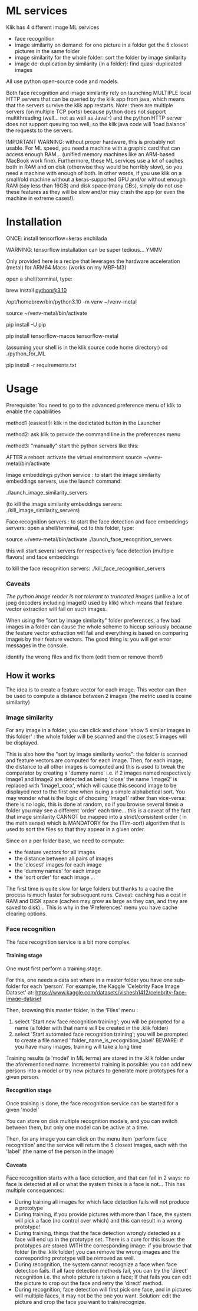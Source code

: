 # ML services #

Klik has 4 different image ML services
- face recognition
- image similarity on demand: for one picture in a folder get the 5 closest pictures in the same folder
- image similarity for the whole folder: sort the folder by image similarity
- image de-duplication by similarity (in a folder): find quasi-duplicated images

All use python open-source code and models. 

Both face recognition and image similarity rely on launching MULTIPLE local HTTP servers that can be queried by the klik app from java, which means that the servers survive the klik app restarts. Note: there are multiple servers (on multiple TCP ports) because python does not support multithreading (well... not as well as Java!-) and the python HTTP server does not support queuing too well, so the klik java code will 'load balance' the requests to the servers.

IMPORTANT WARNING: without proper hardware, this is probably not usable.
For ML speed, you need a machine with a graphic card that can access enough RAM...
(unified memory machines like an ARM-based MacBook work fine). Furthermore, these ML services use a lot of caches both in RAM and on disk (otherwise they would be horribly slow), so you need a machine with enough of both. In other words, if you use klik on a small/old machine without a keras-supported GPU and/or without enough RAM (say less than 16GB) and disk space (many GBs), simply do not use these features as they will be slow and/or may crash the app (or even the machine in extreme cases!).

# Installation #

ONCE: install tensorflow+keras enchilada

WARNING: tensorflow installation can be super tedious... YMMV 

Only provided here is a recipe that leverages the hardware acceleration (metal) for ARM64 Macs:
(works on my MBP-M3)

open a shell/terminal, type:

brew install python@3.10

/opt/homebrew/bin/python3.10 -m venv ~/venv-metal

source ~/venv-metal/bin/activate

pip install -U pip

pip install tensorflow-macos tensorflow-metal 


(assuming your shell is in the klik source code home directory:)
cd ./python_for_ML

pip install -r requirements.txt

# Usage

Prerequisite: You need to go to the advanced preference menu of klik to enable the capabilities

method1 (easiest!): klik in the dedictated button in the Launcher

method2: ask klik to provide the command line in the preferences menu

method3: "manually" start the python servers like this:

AFTER a reboot: activate the virtual environment
source ~/venv-metal/bin/activate

Image embeddings python service : to start the image similarity embeddings servers, use the launch command:

./launch_image_similarity_servers

(to kill the image similarity embeddings servers:
./kill_image_similarity_servers)

Face recognition servers : to start the face detection and face embeddings servers:
open a shell/terminal, cd to this folder, type:

source ~/venv-metal/bin/activate
./launch_face_recognition_servers

this will start several servers for respectively face detection (multiple flavors) and face embeddings 

to kill the face recognition servers:
./kill_face_recognition_servers

### Caveats ###

*The python image reader is not tolerant to truncated images* 
(unlike a lot of jpeg decoders including ImageIO used by klik) 
which means that feature vector extraction will fail on such images.

When using the "sort by image similarity" folder preferences, a few bad images in a folder can cause the whole scheme to hiccup seriously because the feature vector extraction will fail and everything is based on comparing images by their feature vectors. The good thing is: you will get error messages in the console.

identify the wrong files and fix them (edit them or remove them!)

## How it works ##

The idea is to create a feature vector for each image.
This vector can then be used to compute a distance between 2 images
(the metric used is cosine similarity)

### Image similarity ### 

For any image in a folder, you can click and chose 'show 5 similar images in this folder' : the whole folder will be scanned and the closest 5 images will be displayed.

This is also how the "sort by image similarity works": the folder is scanned and feature vectors are computed for each image. Then, for each image, the distance to all other images is computed and this is used to tweak the comparator by creating a 'dummy name' i.e. if 2 images named respectively Image1 and Image2 are detected as being 'close' the name 'Image2' is replaced with 'Image1_xxxx', which will cause this second image to be displayed next to the first one when isuing a simple alphabetical sort. You may wonder what is the logic of choosing 'Image1' rather than vice-versa: there is no logic, this is done at random, so if you browse several times a folder you may see a different 'order' each time... this is a caveat of the fact that image similarity  CANNOT be mapped into a strict/consistent order ( in the math sense) which is MANDATORY for the (Tim-sort) algorithm that is used to sort the files so that they appear in a given order.

Since on a per folder base, we need to compute:
- the feature vectors for all images
- the distance between all pairs of images
- the 'closest' images for each image
- the 'dummy names' for each image
- the 'sort order' for each image
...

The first time is quite slow for large folders but thanks to a cache the process is much faster for subsequent runs. Caveat: caching has a cost in RAM and DISK space (caches may grow as large as they can, and they are saved to disk)... This is why in the 'Preferences' menu you have cache clearing options.

### Face recognition ###

The face recognition service is a bit more complex.

#### Training stage ####

One must first perform a training stage.

For this, one needs a data set where in a master folder you have one sub-folder for each 'person'.
For example, the Kaggle 'Celebrity Face Image Dataset' at: 
https://www.kaggle.com/datasets/vishesh1412/celebrity-face-image-dataset


Then, browsing this master folder, in the 'Files' menu :
1. select 'Start new face recognition training'; you will be prompted for a name (a folder with that name will be created in the .klik folder)
2. select 'Start automated face recognition training'; you will be prompted to create a file named '.folder_name_is_recognition_label'
BEWARE: if you have many images, training will take a long time 

Training results (a 'model' in ML terms) are stored in the .klik folder under the aforementioned name. 
Incremental training is possible: you can add new persons into a model or try new pictures to generate more prototypes for a given person.

#### Recognition stage ####

Once training is done, the face recognition service can be started for a given 'model'

You can store on disk multiple recognition models, and you can switch between them, but only one model can be active at a time.

Then, for any image you can click on the menu item 'perform face recognition' and the service will return the 5 closest images, each with the 'label' (the name of the person in the image)

#### Caveats ####

Face recognition starts with a face detection, and that can fail in 2 ways: no face is detected at all or what the system thinks is a face is not... This has multiple consequences:
- During training all images for which face detection fails will not produce a prototype
- During training, if you provide pictures with more than 1 face, the system will pick a face (no control over which) and this can result in a wrong prototype!
- During training, things that the face detection wrongly detected as a face will end up in the prototype set. There is a cure for this issue: the prototypes are stored WITH the corresponding image: if you browse that folder (in the .klik folder) you can remove the wrong images and the corresponding prototype will be removed as well.
- During recognition, the system cannot recognize a face when face detection fails. If all face detection methods fail, you can try the 'direct' recognition i.e. the whole picture is taken a face; If that fails you can edit the picture to crop out the face and retry the 'direct' method.
- During recognition, face detection will first pick one face, and in pictures will multiple faces, it may not be the one you want. Solution: edit the picture and crop the face you want to train/recognize.
